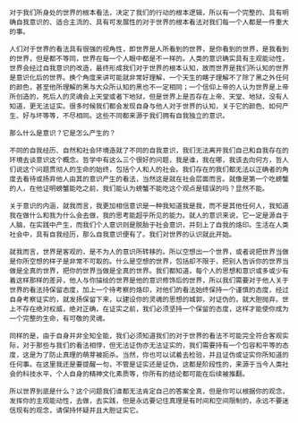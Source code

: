     对于我们所身处的世界的根本看法，决定了我们的行动的根本逻辑，所以有一个完整的、具有明确自我意识的、适合主流的、具有可发展性的对于世界的根本看法对我们每一个人都是一件重大的事。

    人们对于世界的看法具有很强的视角性，即世界是人所看到的世界，是你看到的世界，是我看到的世界，但是都不等同，世界在每一个人眼中都是不一样的。人类的意识确实具有主观能动性，世界会经过自我意识的改造，最终形成我们对于世界的根本认知，故而世界是我们所认知的世界是意识化后的世界。换个角度来讲可能就非常好理解，一个天生的瞎子理解不了除了黑之外任何的颜色，甚至他所理解的黑与大众所认知的黑也不一定相同；一个信仰上帝的人认为世界是上帝所创造的，死后人的灵魂会上天堂或者下地狱，但是世界上是否存在上帝、天堂、地狱，没有人知道，更无法证实。很多时候我们都会发现自身与他人对于世界的认知，关于它的颜色、如何产生、好与坏等等，不尽相同。这些不同都来源于我们拥有自我独立的意识。

    那么什么是意识？它是怎么产生的？

    不同的自我经历、自然和社会环境造就了不同的自我意识，我们无法离开我们自己和自我存在的环境去谈意识这个概念。哲学中有这么三个很好的问题，我是谁，我在哪，我该去向何方，哲人们说这个问题贯彻人的生命的始终，包括个人和人的社会。我们存在的我们都无法以正确者的角度去看待或扬弃他人由其的意识产生的看法，当然这是就在社会层面而言。就像是第一个吃螃蟹的人，在他证明螃蟹能吃之前，我们能认为螃蟹不能吃这个观点是错误的吗？显然不能。

    关于意识的内涵，就我而言，我更加相信意识是一种我知道我是我，而不是其他任何人，我知道我在做什么和我为什么会去做，我的思考能超乎所见的能力。就人的意识来说，它一定是源自于人脑，在实践中产生，而我们个人意识则是脱胎于社会意识，并刻上了自我的烙印。生活在人类社会中，具有自我经历，那么自我意识便有了。我们对世界的认识就此开始。

    就我而言，世界是客观的，是不为人的意识所转移的。所以空想出一个世界，或者说把世界当做是你所空想的样子是非常不可取的。什么是空想的世界，包括却不限于，把别人告诉你的世界当做是全真的世界，把你的世界当做是全真的世界。我们都知道，每个人的思想和意识或多或少有着这样那样的差异，他人与你描绘的世界是他的意识修饰后的世界，所以我们需要对于他人关于世界的看法持保留态度，加上一个待考察的烙印，对他们的看法始终保持一个谨慎的态度，经过自身考察证实的，就发扬保留下来，以建设你的灵魂的思想的城郭，对证伪的，就大胆抛弃。世上不存在绝对权威，绝对正确，在证实之前，我们必须坚持一个保留的态度，这样才能使你成为一个完整的生命，有可敬的灵魂。

    同样的是，由于自身并非全知全能，我们必须知道我们的对于世界的看法不可能完全符合客观实际，对于那些与我们的看法相悖，但无法证伪亦无法证实的，我们需要持有一个包容和平等的态度，这是为了防止真理的萌芽被扼杀。当然，你也可以试着去检验，并且证伪或证实你所知道的任何事。在这里我还是要提醒一句，不管是证实还是证伪，这都是阶段性的，来源于当今人类社会的科技水平，个人自身的精神文化素质等，你所有的结论都可能在后续被推翻。

    所以世界到底是什么？这个问题我们谁都无法肯定自己的答案全真，但是你可以根据你的观念，发挥你的主观能动性，去做，去实践，但是永远要记住真理是有时间和空间限制的，永远不要迷信现有的观念，请保持怀疑并且大胆证实它。
